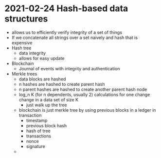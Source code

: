 # 2021-02-24 Hash-based data structures

* allows us to efficiently verify integrity of a set of things
* If we concatenate all strings over a set naively and hash that is expensive
* Hash tree
  * data integrity
  * allows for easy update
* Blockchain
  * Journal of events with integrity and authentication
* Merkle trees
  * data blocks are hashed 
  * n hashes are hashed to create parent hash
  * n parent hashes are hashed to create another parent hash node
  * log_n K (for n dependents, usually 2) calculations for one change change in a data set of size K
    * just walk up the tree
  * blockchain is just merkle tree by using previous blocks in a ledger in transaction
    * timestamp
    * previous block hash
    * hash of tree
    * transactions
    * nonce
    * signature
  * 
